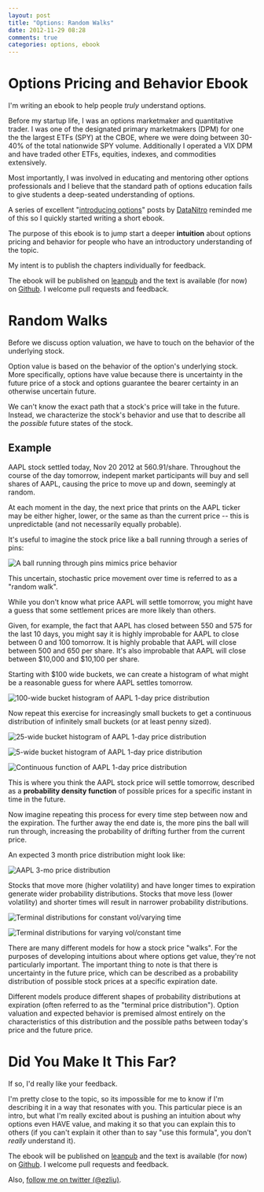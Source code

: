 ```yaml
---
layout: post
title: "Options: Random Walks"
date: 2012-11-29 08:28
comments: true
categories: options, ebook
---
```

# Options Pricing and Behavior Ebook #

I'm writing an ebook to help people _truly_ understand options.

Before my startup life, I was an options marketmaker and quantitative trader.  I was one of the
designated primary marketmakers (DPM) for one the the largest ETFs (SPY) at the CBOE,
where we were doing between 30-40% of the total nationwide SPY volume.
Additionally I operated a VIX DPM and have traded other ETFs, equities, indexes,
and commodities extensively.

Most importantly, I was involved in educating and mentoring other options professionals
and I believe that the standard path of options education fails to give students
a deep-seated understanding of options.

A series of excellent "[introducing options](https://datanitro.com/blog/2012/11/13/Options/)"
posts by [DataNitro](https://datanitro.com/)
reminded me of this so I quickly started writing a short ebook.

The purpose of this ebook is to jump start a deeper **intuition** about options pricing and
behavior for people who have an introductory understanding of the topic.

My intent is to publish the chapters individually for feedback.

The ebook will be published on [leanpub](https://leanpub.com/options) and the text is available
(for now) on [Github](https://github.com/ezl/optionsbook/blob/master/random_walks.txt). I welcome pull requests and feedback.

# Random Walks #

Before we discuss option valuation, we have to touch on the behavior of the underlying stock.

Option value is based on the behavior of the option's underlying stock. More
specifically, options have value because there is uncertainty in the future
price of a stock and options guarantee the bearer certainty in an otherwise
uncertain future.


We can't know the exact path that a stock's price will take in the
future. Instead, we characterize the stock's behavior and use that to
describe all the _possible_ future states of the stock.

## Example ##

AAPL stock settled today, Nov 20 2012 at 560.91/share.
Throughout the course of the day tomorrow, indepent market participants will
buy and sell shares of AAPL, causing the price to move up and down,
seemingly at random.

At each moment in the day, the next price that prints on the AAPL ticker may
be either higher, lower, or the same as than the current price -- this is unpredictable
(and not necessarily equally probable).

It's useful to imagine the stock price like a ball running through a series
of pins:

![A ball running through pins mimics price behavior](/images/options/randomwalks_1.png)

This uncertain, stochastic price movement over time is referred to as a "random walk".

While you don't know what price AAPL will settle tomorrow, you might have a
guess that some settlement prices are more likely than others.

Given, for example, the fact that AAPL has closed between 550 and 575 for
the last 10 days, you might say it is highly improbable for AAPL to close
between 0 and 100 tomorrow. It is highly probable that AAPL will close
between 500 and 650 per share. It's also improbable that AAPL will close
between $10,000 and $10,100 per share.

Starting with $100 wide buckets, we can create a histogram of what might be
a reasonable guess for where AAPL settles tomorrow.

![100-wide bucket histogram of AAPL 1-day price distribution](/images/options/random_walks_2.jpg)

Now repeat this exercise for increasingly small buckets to get a continuous distribution of infinitely small buckets (or at least penny sized).

![25-wide bucket histogram of AAPL 1-day price distribution](/images/options/random_walks_3.jpg)

![5-wide bucket histogram of AAPL 1-day price distribution](/images/options/random_walks_4.jpg)

![Continuous function of AAPL 1-day price distribution](/images/options/random_walks_5.jpg)

This is where you think the AAPL stock price will settle tomorrow, described as a
__probability density function__ of possible prices for a specific instant
in time in the future.

Now imagine repeating this process for every time step between now and the
expiration.  The further away the end date is, the more pins the ball will
run through, increasing the probability of drifting further from the current price.

An expected 3 month price distribution might look like:

![AAPL 3-mo price distribution](/images/options/random_walks_6.jpg)

Stocks that move more (higher volatility) and have longer times to expiration generate wider probability distributions. Stocks that move less (lower volatility) and shorter times will result in narrower probability distributions.

![Terminal distributions for constant vol/varying time](/images/options/random_walks_7.jpg)

![Terminal distributions for varying vol/constant time](/images/options/random_walks_8.jpg)

There are many different models for how a stock price "walks". For the
purposes of developing intuitions about where options get value, they're not
particularly important. The important thing to note is that there is
uncertainty in the future price, which can be described as a probability distribution
of possible stock prices at a specific expiration date.

Different models produce different shapes of probability distributions at expiration
(often referred to as the "terminal price distribution").  Option valuation and expected
behavior is premised almost entirely on the characteristics of this distribution and
the possible paths between today's price and the future price.


# Did You Make It This Far? #

If so, I'd really like your feedback.

I'm pretty close to the topic, so its impossible for me to know if I'm describing it
in a way that resonates with you.  This particular piece is an intro, but what I'm
really excited about is pushing an intuition about why options even HAVE value, and
making it so that you can explain this to others (if you can't explain it other than
to say "use this formula", you don't _really_ understand it).

The ebook will be published on [leanpub](https://leanpub.com/options) and the text is available
(for now) on [Github](https://github.com/ezl/optionsbook/blob/master/random_walks.txt). I welcome pull requests and feedback.

Also, [follow me on twitter (@ezliu)](http://twitter.com/ezliu).
